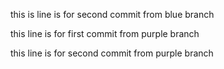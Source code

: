 this is line is for second commit from blue branch

this line is for first commit from purple branch

this line is for second commit from purple branch
